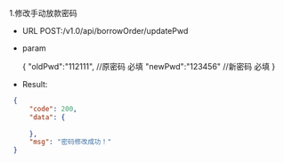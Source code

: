 1.修改手动放款密码

   * URL POST:/v1.0/api/borrowOrder/updatePwd
   * param 
        
        {
        	"oldPwd":"112111",             //原密码 必填
        	"newPwd":"123456"              //新密码 必填
        }
        
   * Result:
   ``` json 
    {
        "code": 200,
        "data": {
            
        },
        "msg": "密码修改成功！"
    }
   
   ```